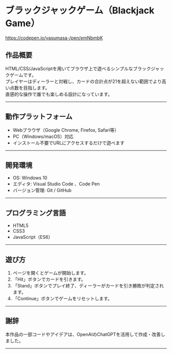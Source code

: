 # ブラックジャックゲーム（Blackjack Game）
https://codepen.io/yasumasa-/pen/emNbmbK

## 作品概要  
HTML/CSS/JavaScriptを用いてブラウザ上で遊べるシンプルなブラックジャックゲームです。  
プレイヤーはディーラーと対戦し、カードの合計点が21を超えない範囲でより高い点数を目指します。  
直感的な操作で誰でも楽しめる設計になっています。

---

## 動作プラットフォーム  
- Webブラウザ（Google Chrome, Firefox, Safari等）  
- PC（Windows/macOS）対応  
- インストール不要でURLにアクセスするだけで遊べます

---

## 開発環境  
- OS: Windows 10  
- エディタ: Visual Studio Code 、Code Pen 
- バージョン管理: Git / GitHub  

---

## プログラミング言語  
- HTML5  
- CSS3  
- JavaScript（ES6）

---

## 遊び方  
1. ページを開くとゲームが開始します。  
2. 「Hit」ボタンでカードを引きます。  
3. 「Stand」ボタンでプレイ終了、ディーラーがカードを引き勝敗が判定されます。  
4. 「Continue」ボタンでゲームをリセットします。

---

## 謝辞
本作品の一部コードやアイデアは、OpenAIのChatGPTを活用して作成・改善しました。

---

